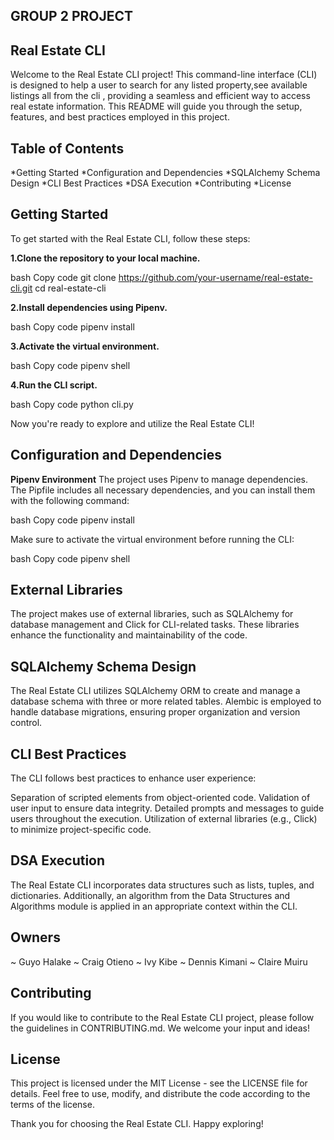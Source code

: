 ## GROUP 2 PROJECT ##

## Real Estate CLI ##
Welcome to the Real Estate CLI project! This command-line interface (CLI) is designed to help a user to search for any listed property,see available listings all from the cli , providing a seamless and efficient way to access real estate information. This README will guide you through the setup, features, and best practices employed in this project.

## Table of Contents ##
*Getting Started
*Configuration and Dependencies
*SQLAlchemy Schema Design
*CLI Best Practices
*DSA Execution
*Contributing
*License

## Getting Started ##
To get started with the Real Estate CLI, follow these steps:

**1.Clone the repository to your local machine.**

bash
Copy code
git clone https://github.com/your-username/real-estate-cli.git
cd real-estate-cli

**2.Install dependencies using Pipenv.**

bash
Copy code
pipenv install

**3.Activate the virtual environment.**

bash
Copy code
pipenv shell

**4.Run the CLI script.**

bash
Copy code
python cli.py

Now you're ready to explore and utilize the Real Estate CLI!

## Configuration and Dependencies ##
**Pipenv Environment**
The project uses Pipenv to manage dependencies. The Pipfile includes all necessary dependencies, and you can install them with the following command:

bash
Copy code
pipenv install

Make sure to activate the virtual environment before running the CLI:

bash
Copy code
pipenv shell

## External Libraries ##
The project makes use of external libraries, such as SQLAlchemy for database management and Click for CLI-related tasks. These libraries enhance the functionality and maintainability of the code.

## SQLAlchemy Schema Design ##
The Real Estate CLI utilizes SQLAlchemy ORM to create and manage a database schema with three or more related tables. Alembic is employed to handle database migrations, ensuring proper organization and version control.

## CLI Best Practices ##
The CLI follows best practices to enhance user experience:

Separation of scripted elements from object-oriented code.
Validation of user input to ensure data integrity.
Detailed prompts and messages to guide users throughout the execution.
Utilization of external libraries (e.g., Click) to minimize project-specific code.

## DSA Execution ##
The Real Estate CLI incorporates data structures such as lists, tuples, and dictionaries. Additionally, an algorithm from the Data Structures and Algorithms module is applied in an appropriate context within the CLI.

## Owners ##
~ Guyo Halake
~ Craig Otieno
~ Ivy Kibe
~ Dennis Kimani
~ Claire Muiru


## Contributing ##
If you would like to contribute to the Real Estate CLI project, please follow the guidelines in CONTRIBUTING.md. We welcome your input and ideas!

## License ##
This project is licensed under the MIT License - see the LICENSE file for details. Feel free to use, modify, and distribute the code according to the terms of the license.

Thank you for choosing the Real Estate CLI. Happy exploring!




